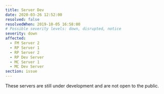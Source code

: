 ```yaml
---
title: Server Dev
date: 2020-03-26 12:52:00
resolved: false
resolvedWhen: 2019-10-05 16:58:00
# Possible severity levels: down, disrupted, notice
severity: down
affected:
  - FM Server 2
  - RP Server 1
  - RP Server 2
  - RP Dev Server
  - MC Server 1
  - MC Dev Server
section: issue
---
```


These servers are still under development and are not open to the public.